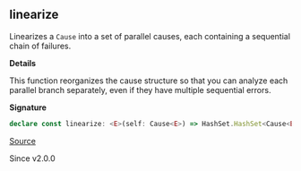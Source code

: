 ## linearize

Linearizes a `Cause` into a set of parallel causes, each containing a
sequential chain of failures.

**Details**

This function reorganizes the cause structure so that you can analyze each
parallel branch separately, even if they have multiple sequential errors.

**Signature**

```ts
declare const linearize: <E>(self: Cause<E>) => HashSet.HashSet<Cause<E>>
```

[Source](https://github.com/Effect-TS/effect/tree/main/packages/effect/src/Cause.ts#L948)

Since v2.0.0